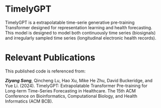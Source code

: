 # TimelyGPT

TimelyGPT is a extrapolatable time-serie generative pre-training Transformer designed for representation learning and health forecasting. 
This model is designed to model both continuously time series (biosignals) and irregularly sampled time series (longitudinal electronic health records).


# Relevant Publications

This published code is referenced from: 

***Ziyang Song***, Qincheng Lu, Hao Xu, Mike He Zhu, David Buckeridge, and Yue Li. (2024).
TimelyGPT: Extrapolatable Transformer Pre-training for Long-term Time-Series Forecasting in Healthcare.
The 15th ACM Conference on Bioinformatics, Computational Biology, and Health Informatics (ACM BCB).
